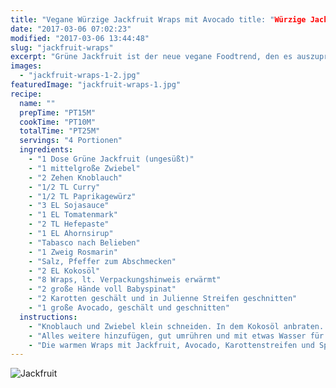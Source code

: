 ```yaml
---
title: "Vegane Würzige Jackfruit Wraps mit Avocado title: "Würzige Jackfruit Wraps mit Avocado & Spinat" Spinat"
date: "2017-03-06 07:02:23"
modified: "2017-03-06 13:44:48"
slug: "jackfruit-wraps"
excerpt: "Grüne Jackfruit ist der neue vegane Foodtrend, den es auszuprobieren gilt. Und wahrlich, gut gewürzt schmeckt diese exotische Frucht köstlich."
images:
  - "jackfruit-wraps-1-2.jpg"
featuredImage: "jackfruit-wraps-1.jpg"
recipe:
  name: ""
  prepTime: "PT15M"
  cookTime: "PT10M"
  totalTime: "PT25M"
  servings: "4 Portionen"
  ingredients:
    - "1 Dose Grüne Jackfruit (ungesüßt)"
    - "1 mittelgroße Zwiebel"
    - "2 Zehen Knoblauch"
    - "1/2 TL Curry"
    - "1/2 TL Paprikagewürz"
    - "3 EL Sojasauce"
    - "1 EL Tomatenmark"
    - "2 TL Hefepaste"
    - "1 EL Ahornsirup"
    - "Tabasco nach Belieben"
    - "1 Zweig Rosmarin"
    - "Salz, Pfeffer zum Abschmecken"
    - "2 EL Kokosöl"
    - "8 Wraps, lt. Verpackungshinweis erwärmt"
    - "2 große Hände voll Babyspinat"
    - "2 Karotten geschält und in Julienne Streifen geschnitten"
    - "1 große Avocado, geschält und geschnitten"
  instructions:
    - "Knoblauch und Zwiebel klein schneiden. In dem Kokosöl anbraten. Die Jackfruit Stücke abspülen und dazugeben. Currypulver kurz mitanbraten, dann mit wenig Wasser aufgießen."
    - "Alles weitere hinzufügen, gut umrühren und mit etwas Wasser für 10min köcheln lassen. Die Jackfruit Stücke mit zwei Gabeln zerteilen und das übrige Wasser verkochen lassen. Vom Herd nehmen."
    - "Die warmen Wraps mit Jackfruit, Avocado, Karottenstreifen und Spinat füllen, einrollen und genießen!"
---
```


![Jackfruit](https://www.veganblatt.com/i/jackfruit-wraps-1-2.jpg)